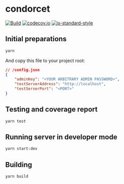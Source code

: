 # condorcet

[![Build](https://travis-ci.com/turizsolt/condorcet.svg?branch=master)](https://travis-ci.com/turizsolt/condorcet)
[![codecov.io](https://codecov.io/github/turizsolt/condorcet/coverage.svg?branch=master)](https://codecov.io/github/turizsolt/condorcet?branch=master)
[![js-standard-style](https://img.shields.io/badge/code%20style-standard-brightgreen.svg)](http://standardjs.com/)

## Initial preparations

```bash
yarn
```

And copy this file to your project root:

```json
// /config.json
{
    "adminKey": "<YOUR ARBITRARY ADMIN PASSWORD>",
    "testServerAddress": "http://localhost",
    "testServerPort": "<PORT>"
}
```

## Testing and coverage report

```bash
yarn test
```

## Running server in developer mode

```bash
yarn start:dev
```

## Building

```bash
yarn build
```

